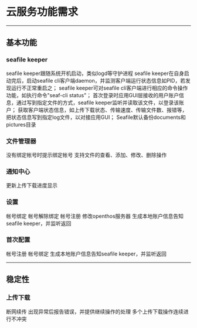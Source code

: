 # 云服务功能需求

***
## 基本功能
### seafile keeper
seafile keeper跟随系统开机启动，类似logd等守护进程
seafile keeper在自身启动完后，启动seafile cli客户端daemon，并监测客户端运行状态信息如PID，若发现运行不正常重启之；
seafile keeper可对seafile cli客户端进行相应的命令操作功能，如执行命令"seaf-cli status"；
首次登录时应用GUI层接收的用户账户信息，通过写到指定文件的方式，seafile keeper监听并读取该文件，以登录该账户；
获取客户端状态信息，如上传下载状态、传输速度、传输文件数、报错等，把状态信息写到指定log文件，以对接应用GUI；
Seafile默认备份documents和pictures目录

### 文件管理器
没有绑定帐号时提示绑定帐号
支持文件的查看、添加、修改、删除操作

### 通知中心
更新上传下载进度显示

### 设置
帐号绑定
帐号解除绑定
帐号注册
修改openthos服务器
生成本地账户信息告知seafile keeper，并监听返回

### 首次配置
帐号注册
帐号绑定
生成本地账户信息告知seafile keeper，并监听返回
***

## 稳定性
### 上传下载
断网续传
出现异常后报告错误，并提供继续操作的处理
多个上传下载操作连续进行不冲突
